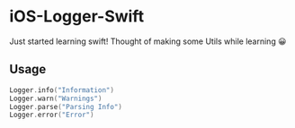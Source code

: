 # iOS-Logger-Swift 

Just started learning swift! Thought of making some Utils while learning 😀 

## Usage 

``` swift
Logger.info("Information")
Logger.warn("Warnings")
Logger.parse("Parsing Info")
Logger.error("Error")
```
